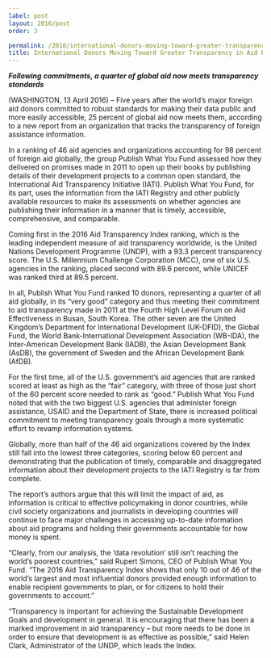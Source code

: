 ```yaml
---
label: post
layout: 2016/post
order: 3

permalink: /2016/international-donors-moving-toward-greater-transparency-in-aid-programs-but-slowly/
title: International Donors Moving Toward Greater Transparency in Aid Programs, But Slowly
---
```


_**Following commitments, a quarter of global aid now meets transparency standards**_

(WASHINGTON, 13 April 2016) – Five years after the world’s major foreign aid donors committed to robust standards for making their data public and more easily accessible, 25 percent of global aid now meets them, according to a new report from an organization that tracks the transparency of foreign assistance information.

In a ranking of 46 aid agencies and organizations accounting for 98 percent of foreign aid globally, the group Publish What You Fund assessed how they delivered on promises made in 2011 to open up their books by publishing details of their development projects to a common open standard, the International Aid Transparency Initiative (IATI). Publish What You Fund, for its part, uses the information from the IATI Registry and other publicly available resources to make its assessments on whether agencies are publishing their information in a manner that is timely, accessible, comprehensive, and comparable.

Coming first in the 2016 Aid Transparency Index ranking, which is the leading independent measure of aid transparency worldwide, is the United Nations Development Programme (UNDP), with a 93.3 percent transparency score. The U.S. Millennium Challenge Corporation (MCC), one of six U.S. agencies in the ranking, placed second with 89.6 percent, while UNICEF was ranked third at 89.5 percent.

In all, Publish What You Fund ranked 10 donors, representing a quarter of all aid globally, in its “very good” category and thus meeting their commitment to aid transparency made in 2011 at the Fourth High Level Forum on Aid Effectiveness in Busan, South Korea. The other seven are the United Kingdom’s Department for International Development (UK-DFID), the Global Fund, the World Bank-International Development Association (WB-IDA), the Inter-American Development Bank (IADB), the Asian Development Bank (AsDB), the government of Sweden and the African Development Bank (AfDB).

For the first time, all of the U.S. government’s aid agencies that are ranked scored at least as high as the “fair” category, with three of those just short of the 60 percent score needed to rank as “good.” Publish What You Fund noted that with the two biggest U.S. agencies that administer foreign assistance, USAID and the Department of State, there is increased political commitment to meeting transparency goals through a more systematic effort to revamp information systems.

Globally, more than half of the 46 aid organizations covered by the Index still fall into the lowest three categories, scoring below 60 percent and demonstrating that the publication of timely, comparable and disaggregated information about their development projects to the IATI Registry is far from complete.

The report’s authors argue that this will limit the impact of aid, as information is critical to effective policymaking in donor countries, while civil society organizations and journalists in developing countries will continue to face major challenges in accessing up-to-date information about aid programs and holding their governments accountable for how money is spent.

“Clearly, from our analysis, the ‘data revolution’ still isn’t reaching the world’s poorest countries,” said Rupert Simons, CEO of Publish What You Fund. “The 2016 Aid Transparency Index shows that only 10 out of 46 of the world’s largest and most influential donors provided enough information to enable recipient governments to plan, or for citizens to hold their governments to account.”

“Transparency is important for achieving the Sustainable Development Goals and development in general. It is encouraging that there has been a marked improvement in aid transparency – but more needs to be done in order to ensure that development is as effective as possible,” said Helen Clark, Administrator of the UNDP, which leads the Index.


